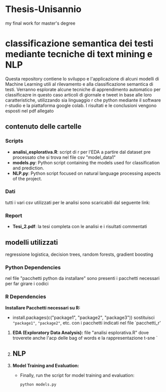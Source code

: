# Thesis-Unisannio
my final work for master's degree

# classificazione semantica dei testi mediante tecniche di text mining e NLP
Questa repository contiene lo sviluppo e l'applicazione di alcuni modelli di Machine Learning utili al rilevamento e alla classificazione semantica di testi. 
Verranno esplorate alcune tecniche di apprendimento automatico per classificazre in questo caso articoli di giornale e tweet in base alle loro caratteristiche, utilizzando sia linguaggio r che python mediante il software r-studio e la piattaforma google colab.
I risultati e le conclusioni vengono esposti nel pdf allegato

## contenuto delle cartelle

### Scripts
- **analisi_esplorativa.R**: script di r per l'EDA a partire dal dataset pre processato che si trova nel file csv "model_data1"
- **models.py**: Python script containing the models used for classification and prediction.
- **NLP.py**: Python script focused on natural language processing aspects of the project.

### Dati
tutti i vari csv utilizzati per le analisi sono scaricabili dal seguente link:



### Report
- **Tesi_2.pdf**: la tesi completa con le analisi e i risultati commentati

## modelli utilizzati
regressione logistica, decision trees, random forests, gradient boosting

### Python Dependencies
nel file "pacchetti python da installare" sono presenti i pacchetti necessari per far girare i codici

### R Dependencies

 **Installare Pacchetti necessari su R:**
   - install.packages(c("package1", "package2", "package3"))
     sostituisci `"package1"`, `"package2"`, etc. con i pacchetti indicati nel file `pacchetti_r'

1. **EDA (Exploratory Data Analysis):**
     file "analisi esplorativa.R"
     dove troverete anche l'acp delle bag of words e la rappresentazione t-sne
  `

3. **NLP**
   - 

4. **Model Training and Evaluation:**
   - Finally, run the script for model training and evaluation:
     ```bash
     python models.py
     ```
